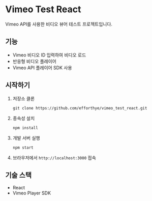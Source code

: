 # Vimeo Test React

Vimeo API를 사용한 비디오 뷰어 테스트 프로젝트입니다.

## 기능

- Vimeo 비디오 ID 입력하여 비디오 로드
- 반응형 비디오 플레이어
- Vimeo API 플레이어 SDK 사용

## 시작하기

1. 저장소 클론
   ```
   git clone https://github.com/efforthye/vimeo_test_react.git
   ```

2. 종속성 설치
   ```
   npm install
   ```

3. 개발 서버 실행
   ```
   npm start
   ```

4. 브라우저에서 `http://localhost:3000` 접속

## 기술 스택

- React
- Vimeo Player SDK
